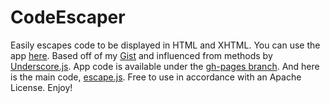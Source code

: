 # CodeEscaper
Easily escapes code to be displayed in HTML and XHTML. You can use the app [here](http://chrynan.com/CodeEscaper/). Based off of my [Gist](https://gist.github.com/chRyNaN/270c2761bb6c6642fd7e66df53013465) and influenced from methods by [Underscore.js](http://underscorejs.org/). App code is available under the [gh-pages branch](https://github.com/chRyNaN/CodeEscaper/tree/gh-pages). And here is the main code, [escape.js](https://github.com/chRyNaN/CodeEscaper/blob/master/escape.js). Free to use in accordance with an Apache License. Enjoy!
